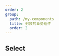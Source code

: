 ```yaml
---
order: 2
group:
  path: /my-components
  title: 封装的业务组件
  order: 2
---
```


## Select

<code src="./index.tsx"  title='展开的select' desc='当选择人员时更加清晰'></code>

<API src="/index.tsx"></API>
